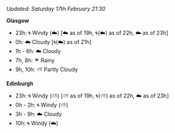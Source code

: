 *Updated: Saturday 17th February 21:30*

**Glasgow**

* 23h: :cyclone: Windy (:cloud:) [:cloud: as of 19h, :cyclone:(:cloud:) as of 22h, :cloud: as of 23h]
* 0h: :cloud: Cloudy [:cyclone:(:cloud:) as of 21h]
* 1h - 6h: :cloud: Cloudy
* 7h, 8h: :umbrella: Rainy
* 9h, 10h: :partly_sunny: Partly Cloudy

**Edinburgh**

* 23h: :cyclone: Windy (:partly_sunny:) [:partly_sunny: as of 19h, :cyclone:(:partly_sunny:) as of 22h, :cloud: as of 23h]
* 0h - 2h: :cyclone: Windy (:partly_sunny:)
* 3h - 9h: :cloud: Cloudy
* 10h: :cyclone: Windy (:cloud:)
